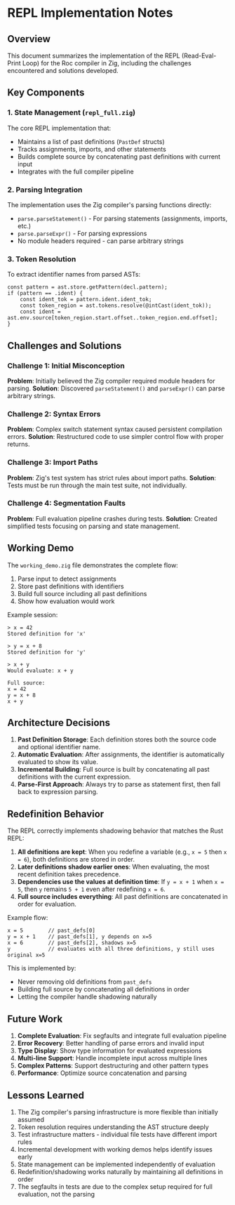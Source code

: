 # REPL Implementation Notes

## Overview

This document summarizes the implementation of the REPL (Read-Eval-Print Loop) for the Roc compiler in Zig, including the challenges encountered and solutions developed.

## Key Components

### 1. State Management (`repl_full.zig`)

The core REPL implementation that:
- Maintains a list of past definitions (`PastDef` structs)
- Tracks assignments, imports, and other statements
- Builds complete source by concatenating past definitions with current input
- Integrates with the full compiler pipeline

### 2. Parsing Integration

The implementation uses the Zig compiler's parsing functions directly:
- `parse.parseStatement()` - For parsing statements (assignments, imports, etc.)
- `parse.parseExpr()` - For parsing expressions
- No module headers required - can parse arbitrary strings

### 3. Token Resolution

To extract identifier names from parsed ASTs:
```zig
const pattern = ast.store.getPattern(decl.pattern);
if (pattern == .ident) {
    const ident_tok = pattern.ident.ident_tok;
    const token_region = ast.tokens.resolve(@intCast(ident_tok));
    const ident = ast.env.source[token_region.start.offset..token_region.end.offset];
}
```

## Challenges and Solutions

### Challenge 1: Initial Misconception
**Problem**: Initially believed the Zig compiler required module headers for parsing.
**Solution**: Discovered `parseStatement()` and `parseExpr()` can parse arbitrary strings.

### Challenge 2: Syntax Errors
**Problem**: Complex switch statement syntax caused persistent compilation errors.
**Solution**: Restructured code to use simpler control flow with proper returns.

### Challenge 3: Import Paths
**Problem**: Zig's test system has strict rules about import paths.
**Solution**: Tests must be run through the main test suite, not individually.

### Challenge 4: Segmentation Faults
**Problem**: Full evaluation pipeline crashes during tests.
**Solution**: Created simplified tests focusing on parsing and state management.

## Working Demo

The `working_demo.zig` file demonstrates the complete flow:
1. Parse input to detect assignments
2. Store past definitions with identifiers
3. Build full source including all past definitions
4. Show how evaluation would work

Example session:
```
> x = 42
Stored definition for 'x'

> y = x + 8
Stored definition for 'y'

> x + y
Would evaluate: x + y

Full source:
x = 42
y = x + 8
x + y
```

## Architecture Decisions

1. **Past Definition Storage**: Each definition stores both the source code and optional identifier name.
2. **Automatic Evaluation**: After assignments, the identifier is automatically evaluated to show its value.
3. **Incremental Building**: Full source is built by concatenating all past definitions with the current expression.
4. **Parse-First Approach**: Always try to parse as statement first, then fall back to expression parsing.

## Redefinition Behavior

The REPL correctly implements shadowing behavior that matches the Rust REPL:

1. **All definitions are kept**: When you redefine a variable (e.g., `x = 5` then `x = 6`), both definitions are stored in order.
2. **Later definitions shadow earlier ones**: When evaluating, the most recent definition takes precedence.
3. **Dependencies use the values at definition time**: If `y = x + 1` when `x = 5`, then `y` remains `5 + 1` even after redefining `x = 6`.
4. **Full source includes everything**: All past definitions are concatenated in order for evaluation.

Example flow:
```
x = 5        // past_defs[0]
y = x + 1    // past_defs[1], y depends on x=5
x = 6        // past_defs[2], shadows x=5
y            // evaluates with all three definitions, y still uses original x=5
```

This is implemented by:
- Never removing old definitions from `past_defs`
- Building full source by concatenating all definitions in order
- Letting the compiler handle shadowing naturally

## Future Work

1. **Complete Evaluation**: Fix segfaults and integrate full evaluation pipeline
2. **Error Recovery**: Better handling of parse errors and invalid input
3. **Type Display**: Show type information for evaluated expressions
4. **Multi-line Support**: Handle incomplete input across multiple lines
5. **Complex Patterns**: Support destructuring and other pattern types
6. **Performance**: Optimize source concatenation and parsing

## Lessons Learned

1. The Zig compiler's parsing infrastructure is more flexible than initially assumed
2. Token resolution requires understanding the AST structure deeply
3. Test infrastructure matters - individual file tests have different import rules
4. Incremental development with working demos helps identify issues early
5. State management can be implemented independently of evaluation
6. Redefinition/shadowing works naturally by maintaining all definitions in order
7. The segfaults in tests are due to the complex setup required for full evaluation, not the parsing
